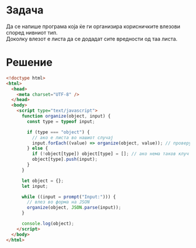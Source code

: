 # Задача

Да се напише програма која ќе ги организира корисничките влезови според нивниот тип.<br>
Доколку влезот е листа да се додадат сите вредности од таа листа.

# Решение

```html
<!doctype html>
<html>
  <head>
    <meta charset="UTF-8" />
  </head>
  <body>
    <script type="text/javascript">
      function organize(object, input) {
        const type = typeof input;

        if (type === "object") {
          // ако е листа во нашиот случај
          input.forEach((value) => organize(object, value)); // проверува и за вгнездени листи
        } else {
          if (!object[type]) object[type] = []; // ако нема таков клуч
          object[type].push(input);
        }
      }

      let object = {};
      let input;

      while ((input = prompt("Input:"))) {
        // влез во форма на JSON
        organize(object, JSON.parse(input));
      }

      console.log(object);
    </script>
  </body>
</html>
```
